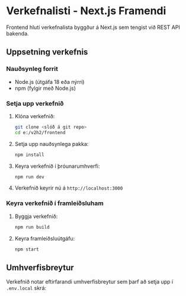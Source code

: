 # Verkefnalisti - Next.js Framendi

Frontend hluti verkefnalista byggður á Next.js sem tengist við REST API bakenda.

## Uppsetning verkefnis

### Nauðsynleg forrit
- Node.js (útgáfa 18 eða nýrri)
- npm (fylgir með Node.js)

### Setja upp verkefnið
1. Klóna verkefnið:
   ```bash
   git clone <slóð á git repo>
   cd e:/v2h2/frontend
   ```

2. Setja upp nauðsynlega pakka:
   ```bash
   npm install
   ```

3. Keyra verkefnið í þróunarumhverfi:
   ```bash
   npm run dev
   ```

4. Verkefnið keyrir nú á `http://localhost:3000`

### Keyra verkefnið í framleiðsluham
1. Byggja verkefnið:
   ```bash
   npm run build
   ```

2. Keyra framleiðsluútgáfu:
   ```bash
   npm start
   ```

## Umhverfisbreytur

Verkefnið notar eftirfarandi umhverfisbreytur sem þarf að setja upp í `.env.local` skrá:

